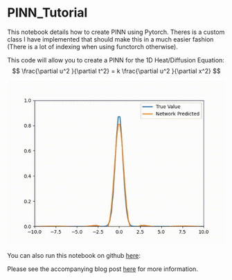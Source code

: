 # PINN_Tutorial

This notebook details how to create PINN using Pytorch. Theres is a custom class I have implemented that should make this in a much easier fashion (There is a lot of indexing when using functorch otherwise).

This code will allow you to create a PINN for the 1D Heat/Diffusion Equation:
$$
\frac{\partial u^2 }{\partial t^2} = k \frac{\partial u^2 }{\partial x^2}
$$

![heatAnimation](Heat_Equation.gif)

You can also run this notebook on github [here](https://colab.research.google.com/drive/1xsCCTBJABVJnLBroBZ3Dnj_lv_vvS5Ok?usp=sharing):

Please see the accompanying blog post [here]() for more information.